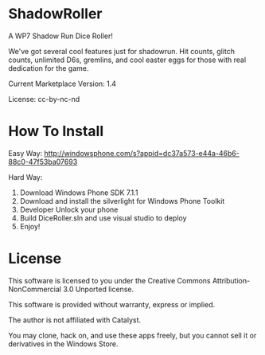ShadowRoller
============

A WP7 Shadow Run Dice Roller!

We've got several cool features just for shadowrun. Hit counts, glitch counts, unlimited D6s, gremlins, and cool easter eggs for those with real dedication for the game. 

Current Marketplace Version: 1.4

License:
cc-by-nc-nd

How To Install
==============

Easy Way: http://windowsphone.com/s?appid=dc37a573-e44a-46b6-88c0-47f53ba07693

Hard Way:
1. Download Windows Phone SDK 7.1.1
2. Download and install the silverlight for Windows Phone Toolkit
3. Developer Unlock your phone
4. Build DiceRoller.sln and use visual studio to deploy
5. Enjoy!

License
=======

This software is licensed to you under the Creative Commons Attribution-NonCommercial 3.0 Unported license.

This software is provided without warranty, express or implied.

The author is not affiliated with Catalyst. 

You may clone, hack on, and use these apps freely, but you cannot sell it or derivatives in the Windows Store. 
